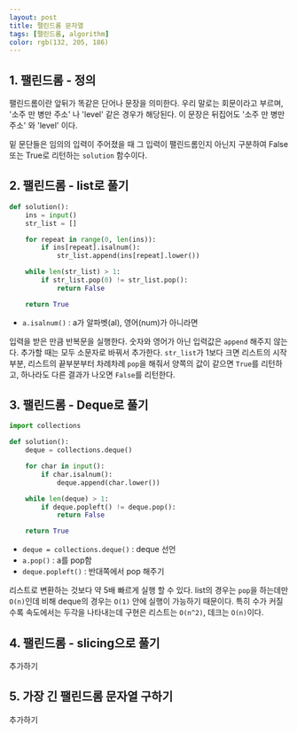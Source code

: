 ```yaml
---
layout: post
title: 팰린드롬 문자열
tags: [팰린드롬, algorithm]
color: rgb(132, 205, 186)
---
```


## 1. 팰린드롬 - 정의
팰린드롬이란 앞뒤가 똑같은 단어나 문장을 의미한다. 우리 말로는 회문이라고 부르며, '소주 만 병만 주소' 나 'level' 같은 경우가 해당된다. 이 문장은 뒤집어도 '소주 만 병만 주소' 와 'level' 이다.

밑 문단들은 임의의 입력이 주어졌을 때 그 입력이 팰린드롬인지 아닌지 구분하여 False 또는 True로 리턴하는 `solution` 함수이다.

## 2. 팰린드롬 - list로 풀기
```python
def solution():
    ins = input()
    str_list = []

    for repeat in range(0, len(ins)):
        if ins[repeat].isalnum():
            str_list.append(ins[repeat].lower())

    while len(str_list) > 1:
        if str_list.pop(0) != str_list.pop():
            return False

    return True
```

* `a.isalnum()` : a가 알파벳(al), 영어(num)가 아니라면

입력을 받은 만큼 반복문을 실행한다. 숫자와 영어가 아닌 입력값은 `append` 해주지 않는다. 추가할 때는 모두 소문자로 바꿔서 추가한다. `str_list`가 1보다 크면 리스트의 시작부분, 리스트의 끝부분부터 차례차례 `pop`을 해줘서 양쪽의 값이 같으면 `True`를 리턴하고, 하나라도 다른 결과가 나오면 `False`를 리턴한다.

## 3. 팰린드롬 - Deque로 풀기
```python
import collections

def solution():
    deque = collections.deque()

    for char in input():
        if char.isalnum():
            deque.append(char.lower())

    while len(deque) > 1:
        if deque.popleft() != deque.pop():
            return False

    return True
```

* `deque = collections.deque()` : deque 선언
* `a.pop()` : a를 pop함
* `deque.popleft()` : 반대쪽에서 pop 해주기

리스트로 변환하는 것보다 약 5배 빠르게 실행 할 수 있다. list의 경우는 `pop`을 하는데만 `O(n)`인데 비해 deque의 경우는 `O(1)` 안에 실행이 가능하기 때문이다. 특히 수가 커질수록 속도에서는 두각을 나타내는데 구현은 리스트는 `O(n^2)`, 데크는 `O(n)`이다.

## 4. 팰린드롬 - slicing으로 풀기
추가하기

## 5. 가장 긴 팰린드롬 문자열 구하기
추가하기